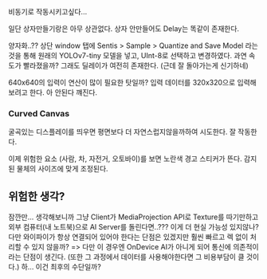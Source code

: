 비동기로 작동시키고싶다...

일단 상자만들기랑은 아무 상관없다. 상자 안만들어도 Delay는 똑같이 존재한다.

양자화..??
상단 window 탭에 Sentis > Sample > Quantize and Save Model 라는것을 통해 원래의 YOLOv7-tiny 모델을 넣고, UInt-8로 선택하고 변경하였다.
과연 속도가 빨라졌을까?
그래도 딜레이가 여전히 존재한다. (근데 잘 돌아가는게 신기하네)

640x640의 입력이 연산이 많이 필요한 탓일까?
입력 데이터를 320x320으로 입력해보려고 한다.
아 안된다 꺠진다.

### Curved Canvas
굴곡있는 디스플레이를 띄우면 평면보다 더 자연스럽지않을까하여 시도한다.
잘 작동한다.

이제 위험한 요소 (사람, 차, 자전거, 오토바이)를 보면 노란색 경고 스티커가 뜬다. 감지된 물체의 사이즈에 맞게 조정된다.

## 위험한 생각?
잠깐만... 생각해보니까 그냥 Client가 MediaProjection API로 Texture를 따기만하고 
외부 컴퓨터(내 노트북)으로 AI Server를 돌린다면..??? 이게 더 현실 가능성 있지않나?
다만 와이파이가 항상 연결되어 있어야 한다는 단점은 있겠지만 훨씬 빠르고 렉 없이 처리할 수 있지 않을까?
=> 다만 이 경우엔 OnDevice AI가 아니게 되어 통신에 의존적이라는 단점이 생긴다. (또한 그 과정에서 데이터를 사용해야한다면 그 비용부담이 클 것이다.)
하... 이건 최후의 수단일까?

